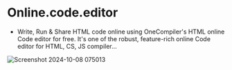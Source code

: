 # Online.code.editor


- Write, Run & Share HTML code online using OneCompiler's HTML online Code editor for free. It's one of the robust, feature-rich online Code editor for HTML, CS, JS compiler...

![Screenshot 2024-10-08 075013](https://github.com/user-attachments/assets/2b523f2a-3240-4032-9b5d-d595e06f35ca)
